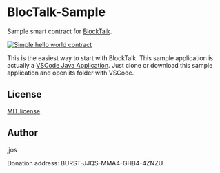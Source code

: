 # BlocTalk-Sample

Sample smart contract for [BlockTalk](https://github.com/jjos2372/blocktalk).

[![Simple hello world contract](http://img.youtube.com/vi/z06nThjLTQ0/0.jpg)](https://www.youtube.com/watch?v=z06nThjLTQ0 "BlockTalk hello world")

This is the easiest way to start with BlockTalk.
This sample application is actually a [VSCode Java Application](https://code.visualstudio.com/docs/languages/java).
Just clone or download this sample application and open its folder with VSCode.

## License
[MIT license](LICENSE)

## Author
jjos

Donation address: BURST-JJQS-MMA4-GHB4-4ZNZU
